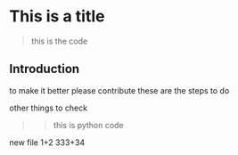 # This is a title
> this is the code 

## Introduction 
to make it better please contribute 
these are the steps to do 

other things to check 

>> this is python code

new file 
1+2
333+34




